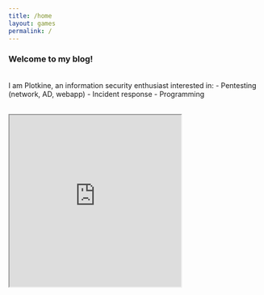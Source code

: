 ```yaml
---
title: /home
layout: games
permalink: /
---
```


<h3>Welcome to my blog!</h3>

<p><br>I am Plotkine, an information security enthusiast interested in:
- Pentesting (network, AD, webapp)
- Incident response
- Programming</p>

<p><br><iframe src="https://editor.p5js.org/Plotkine/present/kmFef9ExW" width="340px" height="340px" frameBorder="1" title="gameOfLife"></iframe></p>
